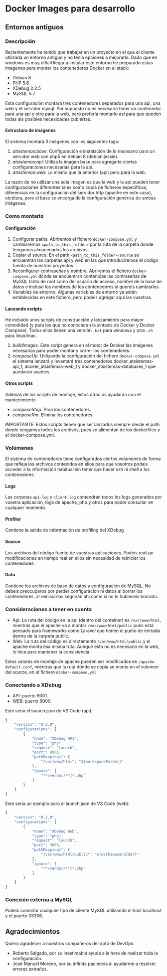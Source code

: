 # Docker Images para desarrollo
## Entornos antiguos

### Descripción
Recientemente he tenido que trabajar en un proyecto en el que el cliente utilizada un entorno antiguo y no tenía opciones a mejorarlo. Dado que en windows es muy dificil llegar a instalar este entorno he preparado estas imagenes para montar los contenedores Docker en el stack:
- Debian 8
- PHP 5.6
- XDebug 2.2.5
- MySQL 5.7

Esta configuración montará tres contenedores separados para una api, una web y el servidor mysql. Por supuesto no es necesario tener un contenedor para una api y otro para la web, pero prefería montarlo así para que queden todas als posibles necesidades cubiertas.

#### Estructura de imágenes
El sistema montará 3 imágenes con los siguientes tags:
1. *atsistemas:base*: Configuración e instalación de lo necesario para un servidor web con php5 en debian 8 (debian:jessie).
2. *atsistemas:api*: Utiliza la imagen base para agregarle ciertas configuraciones necesarias para la api.
3. *atsistemas:web*: Lo mismo que la anterior (api) pero para la web.

La razón de no utilizar una sola imagen es que la web y la api pueden tener configuraciones diferentes tales como copia de ficheros específicos, diferencias en la configuración del servidor http (apache en este caso), etcétera, pero el base se encarga de la configuración genérica de ambas imágenes.

### Como montarlo
#### Configuración
1. Configurar paths. Abriremos el fichero `docker-compose.yml` y cambiaremos `<path_to_this_folder>` por la ruta de la carpeta donde tengamos almacenados los archivos.
2. Copiar el source. En el path `<path_to_this_folder>/source` se encuentran las carpetas api y web en las que introduciremos el código fuenta de nuestros proyectos
3. Reconfigurar contraseñas y nombre. Abriremos el fichero `docker-compose.yml` dónde se encuentran contenidas las contraseñas de MySQL tanto de root como del usuario de acceso, nombre de la base de datos e incluso los nombres de los contenedores si quereis cambiarlos.
4. Variables de entorno. Algunas variables de entorno ya están establecidas en este fichero, pero podeis agregar aqui las vuestras.

#### Lanzando scripts
He incluido unos scripts de construcción y lanzamiento para mayor comodidad (y para los que no conocieran la sintaxis de Docker y Docker Compose). Todos ellos tienen una versión `.bat` para windows y otra `.sh` para linux/mac.
1. *buildImages*. Este script genera en el motor de Docker las imágenes necesarias para poder montar y correr los contenedores.
2. *composeUp*. Utilizando la configuración del fichero `docker-compose.yml` el sistema lanzará y levantará tres contenedores docker_atsistemas-api_1, docker_atsistemas-web_1 y docker_atsistemas-databases_1 que quedarán usables.

#### Otros scripts
Además de los scripts de montaje, estos otros os ayudarán con el mantenimiento
- *composeStop*. Para los contenedores.
- *composeRm*. Elimina los contenedores.

*IMPORTANTE*: Estos scripts tienen que ser lanzados siempre desde el path donde tengamos todos los archivos, pues se alimentan de los dockerfiles y el docker-compose.yml.

### Volúmenes
El sistema de contenedores tiene configurados ciertos volúmenes de forma que refleja los archivos contenidos en ellos para que vosotros podais acceder a la información habitual sin tener que hacer ssh ni shell a los contenedores.

#### Logs
Las carpetas `api-log` y `client-log` contendrán todos los logs generados por vuestra aplicación, logs de apache, php y otros para poder consultar en cualquier momento.

#### Profiler
Contiene la salida de información de profiling del XDebug

#### Source
Los archivos del código fuente de vuestras aplicaciones. Podeis realizar modificaciones en tiempo real en ellos sin necesidad de reiniciar los contenedores.

#### Data
Contiene los archivos de base de datos y configuración de MySQL. No debeis preocuparos por perder configuracion ni datos al borrar los contenedores, al reiniciarlos seguirán ahí como si no lo hubieseis borrado.

### Consideraciones a tener en cuenta
- Api. La ruta del código en la api (dentro del container) es `/var/www/html`, mientras que el apache va a montar `/var/www/html/public` pues está pensado para frameworks como Laravel que tienen el punto de entrada dentro de la carpeta public.
- Web. La ruta del código es directamente `/var/www/html/public` y el apache monta esa misma ruta. Aunque esto no es necesario en la web, lo hice para mantener la consistencia.

Estos valores de montaje de apache pueden ser modificados en `/apache-default.conf`, mientras que la ruta dónde se copia se monta en el volumen del source, en el fichero `docker-compose.yml`.

### Conectando a XDebug
- API: puerto 9001.
- WEB: puerto 9000.

Este sería el launch.json de VS Code (api):
```javascript
{
    "version": "0.2.0",
    "configurations": [
        {
            "name": "XDebug API",
            "type": "php",
            "request": "launch",
            "port": 9001,
            "pathMappings": {
                "/var/www/html": "${workspaceFolder}"
            },
            "ignore": [
                "**/vendor/**/*.php"
            ]
        }
    ]
}
```

Este sería un ejemplo para el launch.json de VS Code (web):
```javascript
{
    "version": "0.2.0",
    "configurations": [
        {
            "name": "XDebug Web",
            "type": "php",
            "request": "launch",
            "port": 9000,
            "pathMappings": {
                "/var/www/html/public": "${workspaceFolder}"
            },
            "ignore": [
                "**/vendor/**/*.php"
            ]
        }
    ]
}
```

### Conexión externa a MySQL
Podeis conectar cualquier tipo de cliente MySQL utilizando el host localhost y el puerto 33306.

## Agradecimientos
Quiero agradecer a nuestros compañeros del dpto de DevOps:
- Roberto Salgado, por su inestimable ayuda a la hora de realizar toda la configuración.
- José Manuel Moreno, por su infinita paciencia al ayudarme a resolver errores extraños.